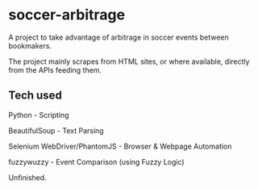 # soccer-arbitrage
A project to take advantage of arbitrage in soccer events between bookmakers.

The project mainly scrapes from HTML sites, or where available, directly from the APIs feeding them.

## Tech used
  Python - Scripting

  BeautifulSoup - Text Parsing

  Selenium WebDriver/PhantomJS - Browser & Webpage Automation

  fuzzywuzzy - Event Comparison (using Fuzzy Logic)


Unfinished. 
